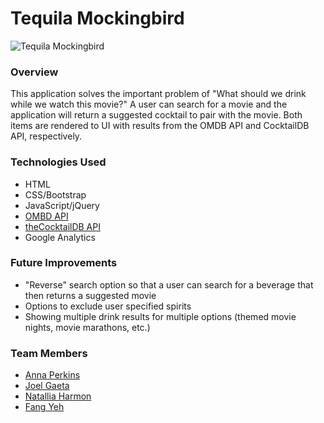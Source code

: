 # Tequila Mockingbird

![Tequila Mockingbird](TequilaMockingbird.png)

### Overview

This application solves the important problem of "What should we drink while we watch this movie?" A user can search for a movie and the application will return a suggested cocktail to pair with the movie. Both items are rendered to UI with results from the OMDB API and CocktailDB API, respectively.

### Technologies Used

- HTML
- CSS/Bootstrap
- JavaScript/jQuery
- [OMBD API](http://www.omdbapi.com/)
- [theCocktailDB API](https://www.thecocktaildb.com/api.php)
- Google Analytics

### Future Improvements

- "Reverse" search option so that a user can search for a beverage that then returns a suggested movie
- Options to exclude user specified spirits
- Showing multiple drink results for multiple options (themed movie nights, movie marathons, etc.)

### Team Members

- [Anna Perkins](https://github.com/amp3193)
- [Joel Gaeta](https://github.com/JoelGaeta)
- [Natallia Harmon](https://github.com/natalliasdh)
- [Fang Yeh](https://github.com/fyeh0)


